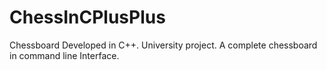 # ChessInCPlusPlus
Chessboard Developed in C++. University project. A complete chessboard in command line Interface.
